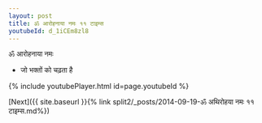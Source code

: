 ```yaml
---
layout: post
title: ॐ आरोहनाया नमः ११ टाइम्स
youtubeId: d_1iCEm8zl8
---
```

 
 
 ॐ आरोहनाया नमः  
 
 -  जो भक्तों को चढ़ता है 
 
  
 
  
 
 
 
 
 
 


{% include youtubePlayer.html id=page.youtubeId %}
 
[Next]({{ site.baseurl }}{% link  split2/_posts/2014-09-19-ॐ अथिरोहया नमः ११ टाइम्स.md%})
 

